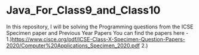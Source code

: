 # Java_For_Class9_and_Class10
In this repository, I will be solving the Programming questions from the ICSE Specimen paper and Previous Year Papers
You can find the papers here - 
        1.)https://www.cisce.org/pdf/ICSE-Class-X-Specimen-Question-Papers-2020/Computer%20Applications_Specimen_2020.pdf
        2.)
